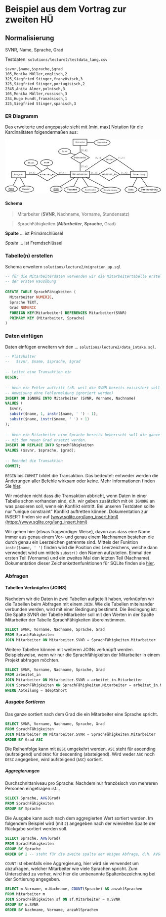 # Beispiel aus dem Vortrag zur zweiten HÜ

## Normalisierung

SVNR, Name, Sprache, Grad

Testdaten: `solutions/lecture2/testdata_lang.csv`


```
$svnr,$name,$sprache,$grad
105,Monika Müller,englisch,2
325,Siegfried Stinger,französisch,3
325,Siegfried Stinger,portugisisch,2
2345,Anita Almer,polnisch,3
105,Monika Müller,russisch,3
234,Hugo Hundt,französisch,1
325,Siegfried Stinger,spanisch,3
```


### ER Diagramm
Das erweiterte und angepasste sieht mit  [min, max] Notation für die Kardinalitäten folgendermaßen aus:

![Organisation with Skills](/public/images/org_with_skills.png)


#### Schema

> Mitarbeiter (**SVNR**, Nachname, Vorname, Stundensatz) 

> SprachFähigkeiten (_**Mitarbeiter**_, **Sprache**, Grad)

**Spalte** ... ist Primärschlüssel

_Spalte_ ... ist Fremdschlüssel



### Tabelle(n) erstellen
Schema erweitern `solutions/lecture2/migration_up.sql`

```sql
-- für die Mitarbeiterdaten verwenden wir die Mitarbeitertabelle erstellt in 
-- der ersten Hausübung

CREATE TABLE SprachFähigkeiten (
  Mitarbeiter NUMERIC,
  Sprache TEXT,
  Grad NUMERIC
  FOREIGN KEY(Mitarbeiter) REFERENCES Mitarbeiter(SVNR)
  PRIMARY KEY (Mitarbeiter, Sprache)
)
```


### Daten einfügen
Daten einfügen erweitern wir den ... `solutions/lecture2/data_intake.sql`.

```sql
-- Platzhalter
--   $svnr, $name, $sprache, $grad

-- Leitet eine Transaktion ein
BEGIN;

-- Wenn ein Fehler auftritt (zB. weil die SVNR bereits exisistert soll die 
-- Anweisung ohne Fehlermeldung ignoriert werden) 
INSERT OR IGNORE INTO Mitarbeiter (SVNR, Vorname, Nachname) 
VALUES (
  $svnr, 
  substr($name, 1, instr($name, ' ') - 1),
  substr($name, instr($name, ' ') + 1) 
);

-- Wenn ein Mitarbeiter eine Sprache bereits beherrscht soll die ganze Zeile
-- mit dem neuen Grad ersetzt werden. 
INSERT OR REPLACE INTO SprachFähigkeiten 
VALUES ($svnr, $sprache, $grad);

-- Beendet die Transaktion
COMMIT;
```

`BEGIN` bis `COMMIT` bildet die Transaktion. Das bedeutet: entweder werden die Änderungen aller Befehle wirksam oder keine. Mehr Informationen finden Sie [hier](https://www.sqlite.org/lang_transaction.html). 

Wir möchten nicht dass die Transaktion abbricht, wenn Daten in einer Tabelle schon vorhanden sind, d.h. wir geben zusätzlich mit `OR IGNORE` an was passieren soll, wenn ein Konflikt eintritt. Bei unseren Testdaten sollte  nur "unique constraint" Konflikt auftretten können. Dokumentation zur INSERT finden sie auf [www.sqlite.org/lang_insert.html](https://www.sqlite.org/lang_insert.html) 

Wir gehen hier (etwas fragwürdiger Weise), davon aus dass eine Name immer aus genau einem Vor- und genau einem Nachnamen bestehen die durch genau ein Leerzeichen getrennte sind. Mittels der Funktion `instr($name, ' ')` finden wird die Position des Leerzeichens, welche dann verwendet wird um mittels `substr()` den Namen aufzuteilen. Einmal den ersten Teil (Vorname) und ein zweites Mal den letzten Teil (Nachname). Dokumentation dieser Zeichenkettenfunktionen für SQLite finden sie [hier](https://www.sqlite.org/lang_corefunc.html).


### Abfragen

#### Tabellen Verknüpfen (JOINS)
Nachdem wir die Daten in zwei Tabellen aufgeteilt haben, verknüpfen wir die 
Tabellen beim Abfragen mit einem `JOIN`. Wie die Tabellen miteinander verbunden 
werden, wird mit einer Bedingung bestimmt. Die Bedingung ist: Die Spalte SVNR 
der Tabelle Mitarbeiter soll mit den Werten in der Spalte Mitarbeiter der Tabelle 
SprachFähigkeiten übereinstimmen.

```sql
SELECT SVNR, Vorname, Nachname, Sprache, Grad
FROM SprachFähigkeiten
JOIN Mitarbeiter ON Mitarbeiter.SVNR = SprachFähigkeiten.Mitarbeiter
```

Weitere Tabellen können mit weiteren JOINs verknüpft werden. Beispielsweise,
wenn wir nur die Sprachfähigkeiten der Mitarbeiter in einem Projekt abfragen möchten.

```sql
SELECT SVNR, Vorname, Nachname, Sprache, Grad
FROM arbeitet_in
JOIN Mitarbeiter ON Mitarbeiter.SVNR = arbeitet_in.Mitarbeiter
JOIN SprachFähigkeiten ON SprachFähigkeiten.Mitarbeiter = arbeitet_in.Mitarbeiter
WHERE Abteilung = $deptShort
```


##### Ausgabe Sortieren
Das ganze sortiert nach dem Grad die ein Mitarbeiter eine Sprache spricht.

```sql
SELECT SVNR, Vorname, Nachname, Sprache, Grad
FROM SprachFähigkeiten
JOIN Mitarbeiter ON Mitarbeiter.SVNR = SprachFähigkeiten.Mitarbeiter
ORDER BY Grad ASC
```

Die Reihenfolge kann mit `DESC` umgekehrt werden. `ASC` steht für ascending 
(aufsteigend) und `DESC` für descenting (absteigend). Wird weder `ASC` noch 
`DESC` angegeben, wird aufsteigend (`ASC`) sortiert.


##### Aggregierungen
Durchschnittsniveau pro Sprache: Nachdem nur französisch von mehreren Personen eingetragen ist...

```sql
SELECT Sprache, AVG(Grad)
FROM SprachFähigkeiten
GROUP BY Sprache
```

Die Ausgabe kann auch nach dem aggregierten Wert sortiert werden. Im folgendem 
Beispiel wird (mit `2`) angegeben nach der wievielten Spalte der Rückgabe 
sortiert werden soll.

```sql
SELECT Sprache, AVG(Grad)
FROM SprachFähigkeiten
GROUP BY Sprache
ORDER BY 2 -- steht für die zweite spalte der obigen Abfrage, d.h. AVG(Grad)
```


`COUNT` ist ebenfalls eine Aggregierung, hier wird sie verwendet um abzufragen,
welcher Mitarbeiter wie viele Sprachen spricht. Zum Unterschied zu vorher, wird 
hier die umbenannte Spaltenbezeichnung bei der Sortierung angegeben.

```sql
SELECT m.Vorname, m.Nachname, COUNT(Sprache) AS anzahlSprachen
FROM Mitarbeiter m 
JOIN SprachFähigkeiten sf ON sf.Mitarbeiter = m.SVNR 
GROUP BY m.SVNR
ORDER BY Nachname, Vorname, anzahlSprachen
```
